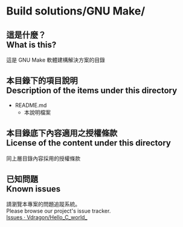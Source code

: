 # Build solutions/GNU Make/
## 這是什麼？<br />What is this?
這是 GNU Make 軟體建構解決方案的目錄

## 本目錄下的項目說明<br />Description of the items under this directory
* README.md
	* 本說明檔案

## 本目錄底下內容適用之授權條款<br />License of the content under this directory
同上層目錄內容採用的授權條款

## 已知問題<br />Known issues
請瀏覽本專案的問題追蹤系統。  
Please browse our project's issue tracker.  
[Issues · Vdragon/Hello_C_world_](https://github.com/Vdragon/Hello_C_world_/issues)